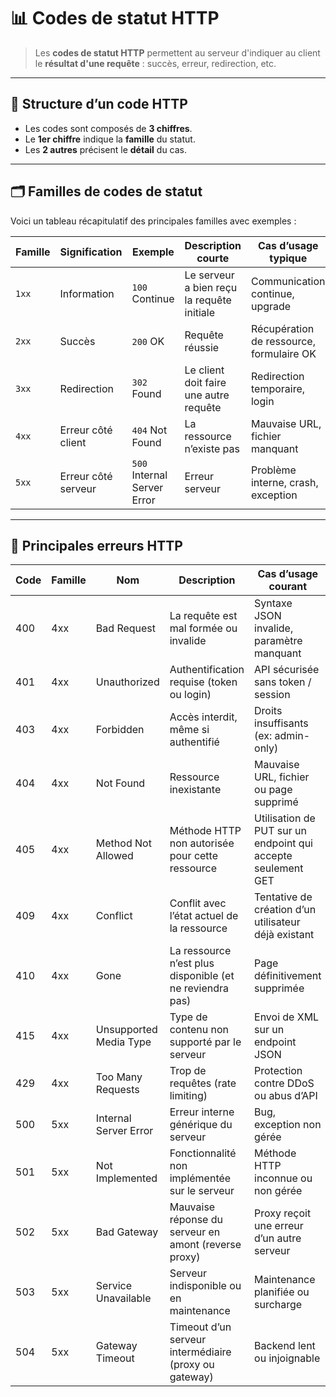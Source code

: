 # 📊 Codes de statut HTTP

> Les **codes de statut HTTP** permettent au serveur d'indiquer au client le **résultat d'une requête** : succès, erreur, redirection, etc.

---

## 🧱 Structure d’un code HTTP

- Les codes sont composés de **3 chiffres**.
- Le **1er chiffre** indique la **famille** du statut.
- Les **2 autres** précisent le **détail** du cas.

---

## 🗂️ Familles de codes de statut

Voici un tableau récapitulatif des principales familles avec exemples :

| Famille | Signification            | Exemple | Description courte                     | Cas d’usage typique                     |
|---------|--------------------------|---------|----------------------------------------|-----------------------------------------|
| `1xx`   | Information               | `100` Continue     | Le serveur a bien reçu la requête initiale | Communication continue, upgrade         |
| `2xx`   | Succès                   | `200` OK           | Requête réussie                        | Récupération de ressource, formulaire OK |
| `3xx`   | Redirection              | `302` Found        | Le client doit faire une autre requête | Redirection temporaire, login            |
| `4xx`   | Erreur côté client       | `404` Not Found    | La ressource n’existe pas              | Mauvaise URL, fichier manquant           |
| `5xx`   | Erreur côté serveur      | `500` Internal Server Error | Erreur serveur                       | Problème interne, crash, exception       |

---

## 🧨 Principales erreurs HTTP

| Code | Famille | Nom                     | Description                                                    | Cas d’usage courant                                       |
|------|---------|--------------------------|----------------------------------------------------------------|------------------------------------------------------------|
| 400  | 4xx     | Bad Request              | La requête est mal formée ou invalide                          | Syntaxe JSON invalide, paramètre manquant                 |
| 401  | 4xx     | Unauthorized             | Authentification requise (token ou login)                      | API sécurisée sans token / session                        |
| 403  | 4xx     | Forbidden                | Accès interdit, même si authentifié                            | Droits insuffisants (ex: admin-only)                     |
| 404  | 4xx     | Not Found                | Ressource inexistante                                          | Mauvaise URL, fichier ou page supprimé                   |
| 405  | 4xx     | Method Not Allowed       | Méthode HTTP non autorisée pour cette ressource                | Utilisation de PUT sur un endpoint qui accepte seulement GET |
| 409  | 4xx     | Conflict                 | Conflit avec l’état actuel de la ressource                     | Tentative de création d’un utilisateur déjà existant      |
| 410  | 4xx     | Gone                     | La ressource n’est plus disponible (et ne reviendra pas)       | Page définitivement supprimée                             |
| 415  | 4xx     | Unsupported Media Type   | Type de contenu non supporté par le serveur                    | Envoi de XML sur un endpoint JSON                         |
| 429  | 4xx     | Too Many Requests        | Trop de requêtes (rate limiting)                               | Protection contre DDoS ou abus d’API                      |
| 500  | 5xx     | Internal Server Error    | Erreur interne générique du serveur                            | Bug, exception non gérée                                  |
| 501  | 5xx     | Not Implemented          | Fonctionnalité non implémentée sur le serveur                  | Méthode HTTP inconnue ou non gérée                        |
| 502  | 5xx     | Bad Gateway              | Mauvaise réponse du serveur en amont (reverse proxy)           | Proxy reçoit une erreur d’un autre serveur                |
| 503  | 5xx     | Service Unavailable      | Serveur indisponible ou en maintenance                         | Maintenance planifiée ou surcharge                        |
| 504  | 5xx     | Gateway Timeout          | Timeout d’un serveur intermédiaire (proxy ou gateway)          | Backend lent ou injoignable                               |

